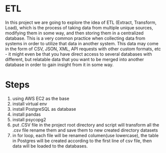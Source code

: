 # ETL
In this project we are going to explore the idea of ETL (Extract, Transform, Load), which is the process of taking data from multiple unique sources, modifying them in some way, and then storing them in a centralized database. This is a very common practice when collecting data from systems in order to utilize that data in another system. This data may come in the form of CSV, JSON, XML, API requests with other custom formats, etc - it might even be that you have direct access to several databases with different, but relatable data that you want to be merged into another database in order to gain insight from it in some way.

# Steps
1. using AWS EC2 as the base
2. install virtual env
3. install PostgreSQL as database
4. install pandas
5. install psycopg2
6. put .CSV file in the project root directory and script will transform all the .csv file rename them and save them to new created directory datasets
7. in for loop, each file will be renamed columen(use lowercase),  the table in Postgres will be created according to the first line of csv file, then data will be loaded to the databases.
 